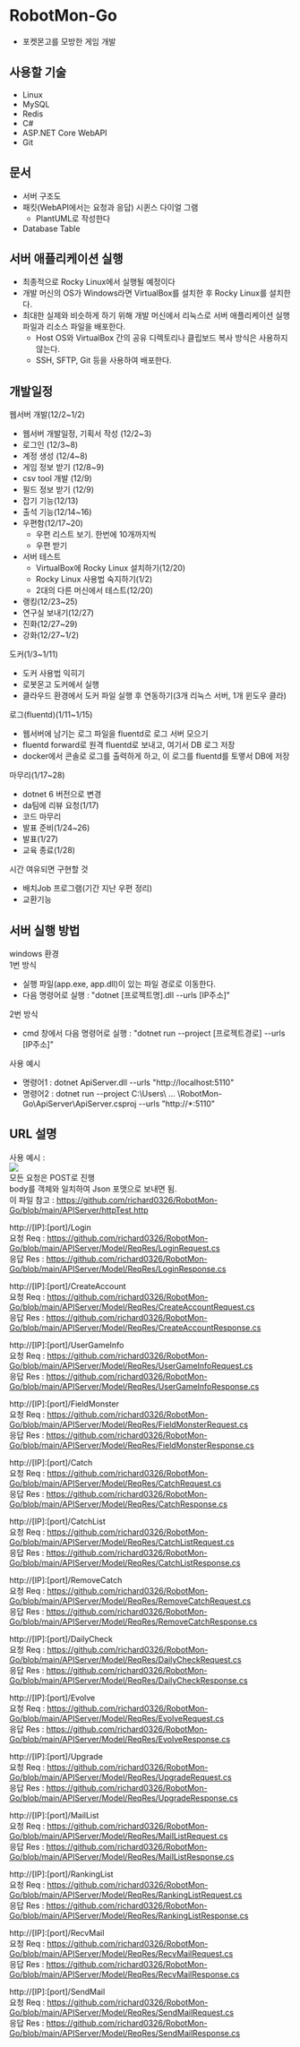 # RobotMon-Go
- 포켓몬고를 모방한 게임 개발
 
## 사용할 기술
- Linux
- MySQL
- Redis  
- C#
- ASP.NET Core WebAPI
- Git
  
  
  
## 문서
- 서버 구조도
- 패킷(WebAPI에서는 요청과 응답) 시퀸스 다이얼 그램
    - PlantUML로 작성한다
- Database Table



## 서버 애플리케이션 실행
- 최종적으로 Rocky Linux에서 실행될 예정이다  
- 개발 머신의 OS가 Windows라면 VirtualBox를 설치한 후 Rocky Linux를 설치한다.
- 최대한 실제와 비슷하게 하기 위해 개발 머신에서 리눅스로 서버 애플리케이션 실행 파일과 리소스 파일을 배포한다.
    - Host OS와 VirtualBox 간의 공유 디렉토리나 클립보드 복사 방식은 사용하지 않는다.
	- SSH, SFTP, Git 등을 사용하여 배포한다.



## 개발일정
웹서버 개발(12/2~1/2)  
- 웹서버 개발일정, 기획서 작성 (12/2~3)  
- 로그인 (12/3~8)  
- 계정 생성 (12/4~8)  
- 게임 정보 받기 (12/8~9)  
- csv tool 개발 (12/9)
- 필드 정보 받기 (12/9)
- 잡기 기능(12/13)
- 출석 기능(12/14~16)
- 우편함(12/17~20)
    - 우편 리스트 보기. 한번에 10개까지씩 
	- 우편 받기	
- 서버 테스트
    - VirtualBox에 Rocky Linux 설치하기(12/20)
    - Rocky Linux 사용법 숙지하기(1/2)
    - 2대의 다른 머신에서 테스트(12/20)
- 랭킹(12/23~25)
- 연구실 보내기(12/27)
- 진화(12/27~29)  
- 강화(12/27~1/2)  

도커(1/3~1/11)
- 도커 사용법 익히기
- 로봇몬고 도커에서 실행
- 클라우드 환경에서 도커 파일 실행 후 연동하기(3개 리눅스 서버, 1개 윈도우 클라)  

로그(fluentd)(1/11~1/15)  
- 웹서버에 남기는 로그 파일을 fluentd로 로그 서버 모으기
- fluentd forward로 원격 fluentd로 보내고, 여기서 DB 로그 저장
- docker에서 콘솔로 로그를 출력하게 하고,  이 로그를 fluentd를 토앻서 DB에 저장  

마무리(1/17~28)
- dotnet 6 버전으로 변경
- da팀에 리뷰 요청(1/17)  
- 코드 마무리
- 발표 준비(1/24~26)
- 발표(1/27)  
- 교육 종료(1/28)  

시간 여유되면 구현할 것
- 배치Job 프로그램(기간 지난 우편 정리)
- 교환기능


## 서버 실행 방법
windows 환경  
1번 방식  
- 실행 파일(app.exe, app.dll)이 있는 파일 경로로 이동한다.
- 다음 명령어로 실행 : "dotnet [프로젝트명].dll --urls [IP주소]"

2번 방식  
- cmd 창에서 다음 명령어로 실행 : "dotnet run --project [프로젝트경로] --urls [IP주소]" 

사용 예시
- 명령어1 : dotnet ApiServer.dll --urls "http://localhost:5110"
- 명령어2 : dotnet run --project C:\Users\ ... \RobotMon-Go\ApiServer\ApiServer.csproj --urls "http://*:5110"

## URL 설명
사용 예시  :  
![](./Document/images/UrlExample.PNG)      
모든 요청은 POST로 진행  
body를 객체와 일치하여 Json 포맷으로 보내면 됨.  
이 파일 참고 : https://github.com/richard0326/RobotMon-Go/blob/main/APIServer/httpTest.http

http://[IP]:[port]/Login   
요청 Req : https://github.com/richard0326/RobotMon-Go/blob/main/APIServer/Model/ReqRes/LoginRequest.cs   
응답 Res : https://github.com/richard0326/RobotMon-Go/blob/main/APIServer/Model/ReqRes/LoginResponse.cs   
  
http://[IP]:[port]/CreateAccount  
요청 Req : https://github.com/richard0326/RobotMon-Go/blob/main/APIServer/Model/ReqRes/CreateAccountRequest.cs   
응답 Res : https://github.com/richard0326/RobotMon-Go/blob/main/APIServer/Model/ReqRes/CreateAccountResponse.cs   
  
http://[IP]:[port]/UserGameInfo  
요청 Req : https://github.com/richard0326/RobotMon-Go/blob/main/APIServer/Model/ReqRes/UserGameInfoRequest.cs   
응답 Res : https://github.com/richard0326/RobotMon-Go/blob/main/APIServer/Model/ReqRes/UserGameInfoResponse.cs   
  
http://[IP]:[port]/FieldMonster  
요청 Req : https://github.com/richard0326/RobotMon-Go/blob/main/APIServer/Model/ReqRes/FieldMonsterRequest.cs   
응답 Res : https://github.com/richard0326/RobotMon-Go/blob/main/APIServer/Model/ReqRes/FieldMonsterResponse.cs   
  
http://[IP]:[port]/Catch  
요청 Req : https://github.com/richard0326/RobotMon-Go/blob/main/APIServer/Model/ReqRes/CatchRequest.cs   
응답 Res : https://github.com/richard0326/RobotMon-Go/blob/main/APIServer/Model/ReqRes/CatchResponse.cs   
  
http://[IP]:[port]/CatchList  
요청 Req : https://github.com/richard0326/RobotMon-Go/blob/main/APIServer/Model/ReqRes/CatchListRequest.cs   
응답 Res : https://github.com/richard0326/RobotMon-Go/blob/main/APIServer/Model/ReqRes/CatchListResponse.cs   

http://[IP]:[port]/RemoveCatch  
요청 Req : https://github.com/richard0326/RobotMon-Go/blob/main/APIServer/Model/ReqRes/RemoveCatchRequest.cs   
응답 Res : https://github.com/richard0326/RobotMon-Go/blob/main/APIServer/Model/ReqRes/RemoveCatchResponse.cs   

http://[IP]:[port]/DailyCheck  
요청 Req : https://github.com/richard0326/RobotMon-Go/blob/main/APIServer/Model/ReqRes/DailyCheckRequest.cs   
응답 Res : https://github.com/richard0326/RobotMon-Go/blob/main/APIServer/Model/ReqRes/DailyCheckResponse.cs   
  
http://[IP]:[port]/Evolve  
요청 Req : https://github.com/richard0326/RobotMon-Go/blob/main/APIServer/Model/ReqRes/EvolveRequest.cs   
응답 Res : https://github.com/richard0326/RobotMon-Go/blob/main/APIServer/Model/ReqRes/EvolveResponse.cs   
  
http://[IP]:[port]/Upgrade  
요청 Req : https://github.com/richard0326/RobotMon-Go/blob/main/APIServer/Model/ReqRes/UpgradeRequest.cs   
응답 Res : https://github.com/richard0326/RobotMon-Go/blob/main/APIServer/Model/ReqRes/UpgradeResponse.cs   

http://[IP]:[port]/MailList  
요청 Req : https://github.com/richard0326/RobotMon-Go/blob/main/APIServer/Model/ReqRes/MailListRequest.cs   
응답 Res : https://github.com/richard0326/RobotMon-Go/blob/main/APIServer/Model/ReqRes/MailListResponse.cs   

http://[IP]:[port]/RankingList  
요청 Req : https://github.com/richard0326/RobotMon-Go/blob/main/APIServer/Model/ReqRes/RankingListRequest.cs   
응답 Res : https://github.com/richard0326/RobotMon-Go/blob/main/APIServer/Model/ReqRes/RankingListResponse.cs   

http://[IP]:[port]/RecvMail  
요청 Req : https://github.com/richard0326/RobotMon-Go/blob/main/APIServer/Model/ReqRes/RecvMailRequest.cs   
응답 Res : https://github.com/richard0326/RobotMon-Go/blob/main/APIServer/Model/ReqRes/RecvMailResponse.cs   

http://[IP]:[port]/SendMail  
요청 Req : https://github.com/richard0326/RobotMon-Go/blob/main/APIServer/Model/ReqRes/SendMailRequest.cs   
응답 Res : https://github.com/richard0326/RobotMon-Go/blob/main/APIServer/Model/ReqRes/SendMailResponse.cs   

